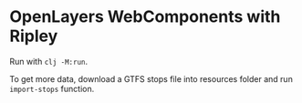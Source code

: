 # OpenLayers WebComponents with Ripley

Run with `clj -M:run`.

To get more data, download a GTFS stops file into resources folder and run `import-stops` function.
